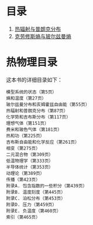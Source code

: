 # 目录


1. [热辐射与普朗克分布](/02_GPT/01_StatPhys/1-001.md)
2. [克劳修斯熵与玻尔兹曼熵](/02_GPT/01_StatPhys/1-002.md)




# 热物理目录


这本书的详细目录如下：
```
模型系统的状态（第5页）
熵和温度（第27页）
玻尔兹曼分布和亥姆霍兹自由能（第55页）
热辐射和普朗克分布（第87页）
化学势和吉布斯分布（第117页）
理想气体（第151页）
费米和玻色气体（第181页）
热和功（第225页）
吉布斯自由能和化学反应（第261页）
相变（第275页）
二元混合物（第309页）
低温物理学（第333页）
半导体统计（第353页）
动理论（第389页）
传播（第423页）
附录A. 包含指数的一些积分（第439页）
附录B. 温度刻度（第445页）
附录C. 泊松分布（第453页）
附录D. 压力（第459页）
附录E. 负温度（第460页）
索引（第465页） 
```
